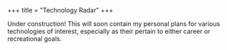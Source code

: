 +++
title = "Technology Radar"
+++

Under construction! This will soon contain my personal plans for various technologies of interest, especially as their pertain to either career or recreational goals.
